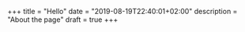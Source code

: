 +++
title = "Hello"
date = "2019-08-19T22:40:01+02:00"
description = "About the page"
draft = true
+++
